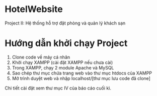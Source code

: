 # HotelWebsite
Project II: Hệ thống hỗ trợ đặt phòng và quản lý khách sạn

# Hướng dẫn khởi chạy Project
1. Clone code về máy cá nhân
2. Khởi chạy XAMPP (cài đặt XAMPP nếu chưa cài)
3. Trong XAMPP, chạy 2 module Apache và MySQL
4. Sao chép thư mục chứa trang web vào thư mục htdocs của XAMPP
5. Mở trình duyệt web và nhập localhost/[thư mục lưu code đã clone]

Chi tiết cài đặt xem thư mục IV của báo cáo cuối kì.
 
